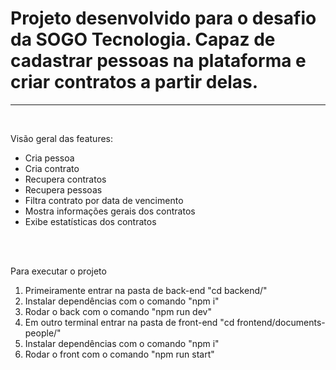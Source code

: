 <h1>Projeto desenvolvido para o desafio da SOGO Tecnologia. Capaz de cadastrar pessoas na plataforma e criar contratos a partir delas.</h1>
<hr>
<br/>
<p>Visão geral das features:</p>
<ul>
  <li>Cria pessoa</li>
  <li>Cria contrato</li>
  <li>Recupera contratos</li>
  <li>Recupera pessoas</li>
  <li>Filtra contrato por data de vencimento</li>
  <li>Mostra informações gerais dos contratos</li>
  <li>Exibe estatísticas dos contratos</li>
</ul>
<br/><br/>
<p>Para executar o projeto</p>
<ol>
  <li>Primeiramente entrar na pasta de back-end "cd backend/"</li>
  <li>Instalar dependências com o comando "npm i"</li>
  <li>Rodar o back com o comando "npm run dev"</li>
  <li>Em outro terminal entrar na pasta de front-end "cd frontend/documents-people/"</li>
  <li>Instalar dependências com o comando "npm i"</li>
  <li>Rodar o front com o comando "npm run start"</li>
</ol>